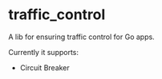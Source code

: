 # traffic_control
A lib for ensuring traffic control for Go apps.

Currently it supports:
- Circuit Breaker
